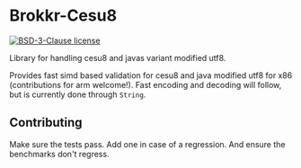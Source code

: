 # Brokkr-Cesu8

[![BSD-3-Clause license](https://img.shields.io/badge/license-BSD--3--Clause-blue.svg)](LICENSE)

Library for handling cesu8 and javas variant modified utf8.

Provides fast simd based validation for cesu8 and java modified utf8 for x86 (contributions for arm welcome!). Fast encoding and decoding will follow, but is currently done through `String`.

## Contributing

Make sure the tests pass. Add one in case of a regression. And ensure the benchmarks don't regress.
